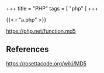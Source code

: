 +++
title = "PHP"
tags = [ "php" ]
+++

{{< r "a.php" >}}

<https://php.net/function.md5>

## References

<https://rosettacode.org/wiki/MD5>
